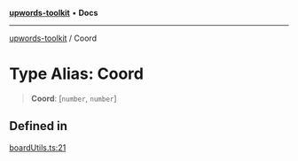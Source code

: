 [**upwords-toolkit**](../README.md) • **Docs**

***

[upwords-toolkit](../globals.md) / Coord

# Type Alias: Coord

> **Coord**: [`number`, `number`]

## Defined in

[boardUtils.ts:21](https://github.com/PossibilityZero/upwords-toolkit/blob/88bd741b283b4e85f6340d5666373c00631373bd/src/boardUtils.ts#L21)
